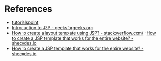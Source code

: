 # References

- [tutorialspoint](https://www.tutorialspoint.com/jsp/index.htm)
- [Introduction to JSP - geeksforgeeks.org](https://www.geeksforgeeks.org/introduction-to-jsp/)
- [How to create a layout template using JSP? - stackoverflow.com/](https://stackoverflow.com/questions/49786563/how-to-create-a-layout-template-using-jsp) -[How to create a JSP template that works for the entire website? - shecodes.io](https://www.shecodes.io/athena/49455-how-to-create-a-jsp-template-that-works-for-the-entire-website)
- [How to create a JSP template that works for the entire website? - shecodes.io](https://www.shecodes.io/athena/49455-how-to-create-a-jsp-template-that-works-for-the-entire-website)
